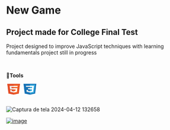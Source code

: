 <h1>New Game</h1>
<h2>Project made for College Final Test </h2>
<p>Project designed to improve JavaScript techniques with learning fundamentals project still in progress</p>
<div style="display: inline_block"><br>
  <p><b>🔨Tools</b>  </p>
  <img align="center" alt="Rafa-HTML" height="30" width="40" src="https://raw.githubusercontent.com/devicons/devicon/master/icons/html5/html5-original.svg">
  <img align="center" alt="Rafa-CSS" height="30" width="40" src="https://raw.githubusercontent.com/devicons/devicon/master/icons/css3/css3-original.svg">
</div><br>

![Captura de tela 2024-04-12 132658](https://github.com/maxdouglasb/NewGame/assets/141052087/d9f5ab2e-dbcc-4fdb-b7eb-71f078e6da8f)

 <a href="https://new-game-blush.vercel.app/" target="_blank">![image](https://github.com/maxdouglasb/canil_unigoias/assets/141052087/a8f9858f-b937-4843-a410-211516a9caf2)
</a>
